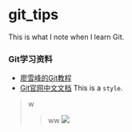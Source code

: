 # git_tips
This is what I note when I learn Git. 

### Git学习资料
* [廖雪峰的Git教程](https://www.liaoxuefeng.com/wiki/0013739516305929606dd18361248578c67b8067c8c017b000)
* [Git官网中文文档](https://git-scm.com/book/zh/v2)
This is a `style`.
>w
>>ww
![](https://upload-images.jianshu.io/upload_images/14351-a168992e25256e41.jpg?imageMogr2/auto-orient/strip%7CimageView2/2/w/577/format/webp)
    
